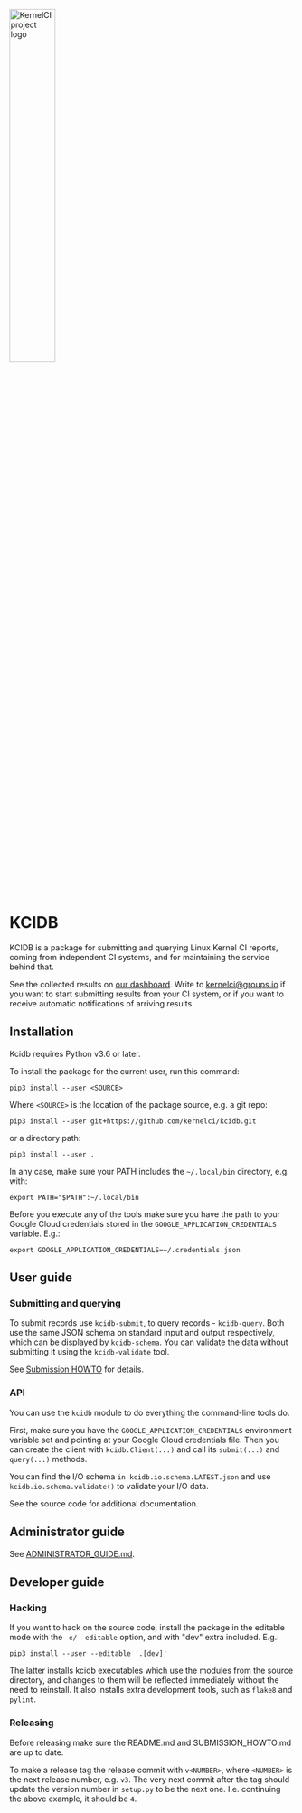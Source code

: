 <img src="https://kernelci.org/image/kernelci-horizontal-color.png"
     alt="KernelCI project logo"
     width="40%" />

KCIDB
=====

KCIDB is a package for submitting and querying Linux Kernel CI reports, coming
from independent CI systems, and for maintaining the service behind that.

See the collected results on
[our dashboard](https://staging.kernelci.org:3000/).
Write to [kernelci@groups.io](mailto:kernelci@groups.io) if you want to start
submitting results from your CI system, or if you want to receive automatic
notifications of arriving results.

Installation
------------

Kcidb requires Python v3.6 or later.

To install the package for the current user, run this command:

    pip3 install --user <SOURCE>

Where `<SOURCE>` is the location of the package source, e.g. a git repo:

    pip3 install --user git+https://github.com/kernelci/kcidb.git

or a directory path:

    pip3 install --user .

In any case, make sure your PATH includes the `~/.local/bin` directory, e.g.
with:

    export PATH="$PATH":~/.local/bin

Before you execute any of the tools make sure you have the path to your Google
Cloud credentials stored in the `GOOGLE_APPLICATION_CREDENTIALS` variable.
E.g.:

    export GOOGLE_APPLICATION_CREDENTIALS=~/.credentials.json

User guide
----------

### Submitting and querying

To submit records use `kcidb-submit`, to query records - `kcidb-query`.
Both use the same JSON schema on standard input and output respectively, which
can be displayed by `kcidb-schema`. You can validate the data without
submitting it using the `kcidb-validate` tool.

See [Submission HOWTO](SUBMISSION_HOWTO.md) for details.

### API

You can use the `kcidb` module to do everything the command-line tools do.

First, make sure you have the `GOOGLE_APPLICATION_CREDENTIALS` environment
variable set and pointing at your Google Cloud credentials file. Then you can
create the client with `kcidb.Client(...)` and call its `submit(...)`
and `query(...)` methods.

You can find the I/O schema `in kcidb.io.schema.LATEST.json` and use
`kcidb.io.schema.validate()` to validate your I/O data.

See the source code for additional documentation.

Administrator guide
-------------------
See [ADMINISTRATOR_GUIDE.md](ADMINISTRATOR_GUIDE.md).

Developer guide
---------------

### Hacking

If you want to hack on the source code, install the package in the editable
mode with the `-e/--editable` option, and with "dev" extra included. E.g.:

    pip3 install --user --editable '.[dev]'

The latter installs kcidb executables which use the modules from the source
directory, and changes to them will be reflected immediately without the need
to reinstall. It also installs extra development tools, such as `flake8` and
`pylint`.

### Releasing

Before releasing make sure the README.md and SUBMISSION_HOWTO.md are up to
date.

To make a release tag the release commit with `v<NUMBER>`, where `<NUMBER>` is
the next release number, e.g. `v3`. The very next commit after the tag should
update the version number in `setup.py` to be the next one. I.e. continuing
the above example, it should be `4`.
